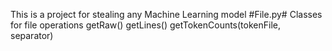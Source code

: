 This is a project for stealing any Machine Learning model
#File.py#
Classes for file operations
getRaw()
getLines()
getTokenCounts(tokenFile, separator)
